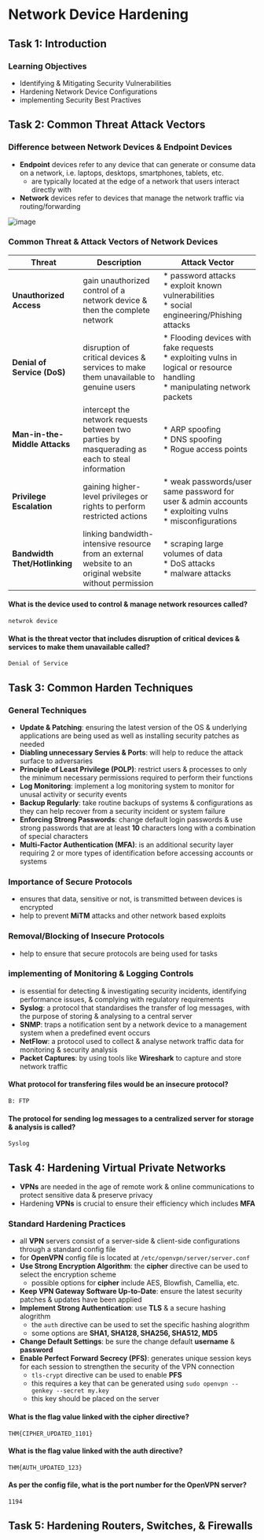 # Network Device Hardening

## Task 1: Introduction
### Learning Objectives
* Identifying & Mitigating Security Vulnerabilities
* Hardening Network Device Configurations
* implementing Security Best Practives


## Task 2: Common Threat Attack Vectors
### Difference between Network Devices & Endpoint Devices
* **Endpoint** devices refer to any device that can generate or consume data on a network, i.e. laptops, desktops, smartphones, tablets, etc.
    * are typically located at the edge of a network that users interact directly with
* **Network** devices refer to devices that manage the network traffic via routing/forwarding

![image](https://github.com/user-attachments/assets/9b9ac685-116f-4a3b-b41a-3daa1258f83f)

### Common Threat & Attack Vectors of Network Devices
|**Threat**|**Description**|**Attack Vector**|
|------------|-------------|-----------------------|
|**Unauthorized Access**|gain unauthorized control of a network device & then the complete network|* password attacks<br>* exploit known vulnerabilities<br>* social engineering/Phishing attacks|
|**Denial of Service (DoS)**|disruption of critical devices & services to make them unavailable to genuine users|* Flooding devices with fake requests<br>* exploiting vulns in logical or resource handling<br> * manipulating network packets|
|**Man-in-the-Middle Attacks**|intercept the network requests between two parties by masquerading as each to steal information|* ARP spoofing<br> * DNS spoofing<br>* Rogue access points|
|**Privilege Escalation**|gaining higher-level privileges or rights to perform restricted actions|* weak passwords/user same password for user & admin accounts<br>* exploiting vulns<br>* misconfigurations|
|**Bandwidth Thet/Hotlinking**|linking bandwidth-intensive resource from an external website to an original website without permission|* scraping large volumes of data<br>* DoS attacks<br>* malware attacks|

#### What is the device used to control & manage network resources called?
```
netwrok device
```

#### What is the threat vector that includes disruption of critical devices & services to make them unavailable called?
```
Denial of Service
```


## Task 3: Common Harden Techniques
### General Techniques
* **Update & Patching**: ensuring the latest version of the OS & underlying applications are being used as well as installing security patches as needed
* **Diabling unnecessary Servies & Ports**: will help to reduce the attack surface to adversaries
* **Principle of Least Privilege (POLP)**: restrict users & processes to only the minimum necessary permissions required to perform their functions
* **Log Monitoring**: implement a log monitoring system to monitor for unusal activity or security events
* **Backup Regularly**: take routine backups of systems & configurations as they can help recover from a security incident or system failure
* **Enforcing Strong Passwords**: change default login passwords & use strong passwords that are at least **10** characters long with a combination of special characters
* **Multi-Factor Authentication (MFA)**: is an additional security layer requiring 2 or more types of identification before accessing accounts or systems

### Importance of Secure Protocols
* ensures that data, sensitive or not, is transmitted between devices is encrypted 
* help to prevent **MiTM** attacks and other network based exploits

### Removal/Blocking of Insecure Protocols
* help to ensure that secure protocols are being used for tasks

### implementing of Monitoring & Logging Controls
* is essential for detecting & investigating security incidents, identifying performance issues, & complying with regulatory requirements
* **Syslog**: a protocol that standardises the transfer of log messages, with the purpose of storing & analysing to a central server
* **SNMP**: traps a notification sent by a network device to a management system when a predefined event occurs
* **NetFlow**: a protocol used to collect & analyse network traffic data for monitoring & security analysis
* **Packet Captures**: by using tools like **Wireshark** to capture and store network traffic

#### What protocol for transfering files would be an insecure protocol?
```
B: FTP
```

#### The protocol for sending log messages to a centralized server for storage & analysis is called?
```
Syslog
```


## Task 4: Hardening Virtual Private Networks
* **VPNs** are needed in the age of remote work & online communications to protect sensitive data & preserve privacy
* Hardening **VPNs** is crucial to ensure their efficiency which includes **MFA**

### Standard Hardening Practices
* all **VPN** servers consist of a server-side & client-side configurations through a standard config file
* for **OpenVPN** config file is located at ```/etc/openvpn/server/server.conf```
* **Use Strong Encryption Algorithm**: the **cipher** directive can be used to select the encryption scheme
  * possible options for **cipher** include AES, Blowfish, Camellia, etc.
* **Keep VPN Gateway Software Up-to-Date**: ensure the latest security patches & updates have been applied
* **Implement Strong Authentication**: use **TLS** & a secure hashing alogrithm
  * the ```auth``` directive can be used to set the specific hashing alogrithm
  * some options are **SHA1, SHA128, SHA256, SHA512, MD5**
* **Change Default Settings**: be sure the change default **username** & **password**
* **Enable Perfect Forward Secrecy (PFS)**: generates unique session keys for each session to strengthen the security of the VPN connection
  * ```tls-crypt``` directive can be used to enable **PFS**
  * this requires a key that can be generated using ```sudo openvpn --genkey --secret my.key```
  * this key should be placed on the server

#### What is the flag value linked with the cipher directive?
  ```
THM{CIPHER_UPDATED_1101}
```

#### What is the flag value linked with the auth directive?
```
THM{AUTH_UPDATED_123}
```

#### As per the config file, what is the port number for the OpenVPN server?
```
1194
```



## Task 5: Hardening Routers, Switches, & Firewalls

```
```
```
```
```
  ```
```
```
```



























